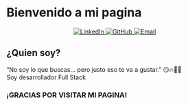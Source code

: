 # Bienvenido a mi pagina

<p align="center">
  <a href="https://www.linkedin.com/in/COMANDANTE-ASTRONAUTA/" target="_blank">
    <img alt="LinkedIn" src="https://img.shields.io/badge/LinkedIn-0077B5?style=for-the-badge&logo=linkedin&logoColor=white" />
  </a>
  <a href="https://github.com/COMANDANTE-ASTRONAUTA" target="_blank">
    <img alt="GitHub" src="https://img.shields.io/badge/GitHub-181717?style=for-the-badge&logo=github&logoColor=white" />
  </a>
  <a href="mailto:edy0611@hotmail.com">
    <img alt="Email" src="https://img.shields.io/badge/Email-D14836?style=for-the-badge&logo=gmail&logoColor=white" />
  </a>
</p>

## ¿Quien soy?
“No soy lo que buscas… pero justo eso te va a gustar.” 😏🔥💬👀 <br>
Soy desarrollador Full Stack

### ¡GRACIAS POR VISITAR MI PAGINA!
